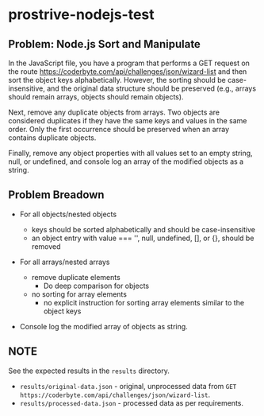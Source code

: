 # prostrive-nodejs-test

## Problem: Node.js Sort and Manipulate
In the JavaScript file, you have a program that performs a GET request on the route https://coderbyte.com/api/challenges/json/wizard-list and then sort the object keys alphabetically. However, the sorting should be case-insensitive, and the original data structure should be preserved (e.g., arrays should remain arrays, objects should remain objects).

Next, remove any duplicate objects from arrays. Two objects are considered duplicates if they have the same keys and values in the same order. Only the first occurrence should be preserved when an array contains duplicate objects.

Finally, remove any object properties with all values set to an empty string, null, or undefined, and console log an array of the modified objects as a string.

## Problem Breadown
- For all objects/nested objects
  - keys should be sorted alphabetically and should be case-insensitive
  - an object entry with value === '', null, undefined, [], or {}, should be removed

- For all arrays/nested arrays
  - remove duplicate elements
    - Do deep comparison for objects
  - no sorting for array elements
    - no explicit instruction for sorting array elements similar to the object keys

- Console log the modified array of objects as string.

## NOTE
See the expected results in the `results` directory.

* `results/original-data.json` - original, unprocessed data from `GET https://coderbyte.com/api/challenges/json/wizard-list`.
* `results/processed-data.json` - processed data as per requirements.